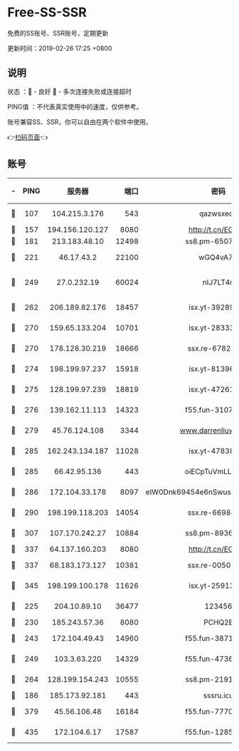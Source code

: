 # Free-SS-SSR

免费的SS账号、SSR账号，定期更新

更新时间：2019-02-26 17:25 +0800

## 说明

状态     ：🙂 - 良好 🙁 - 多次连接失败或连接超时

PING值   ：不代表真实使用中的速度，仅供参考。

账号兼容SS、SSR，你可以自由在两个软件中使用。

👉[扫码页面](https://liesauer.github.io/free-ss-ssr.github.io/)👈

## 账号

|-|PING|服务器|端口|密码|加密方式|区域|
|:----:|:----:|:-----:|-----:|:----:|:----:|:----:|
|🙂|107|104.215.3.176|543|qazwsxedc|aes-256-gcm|JP|
|🙂|157|194.156.120.127|8080|http://t.cn/EGJIyrl|rc4-md5|RU|
|🙂|181|213.183.48.10|12498|ss8.pm-65077768|rc4-md5|RU|
|🙂|221|46.17.43.2|22100|wGQ4vA7D|aes-256-gcm|RU|
|🙂|249|27.0.232.19|60024|nIJ7LT4n|xchacha20-ietf-poly1305|HK|
|🙂|262|206.189.82.176|18457|isx.yt-39289434|aes-256-cfb|SG|
|🙂|270|159.65.133.204|10701|isx.yt-28333827|aes-256-cfb|SG|
|🙂|270|178.128.30.219|18666|ssx.re-67823309|aes-256-cfb|SG|
|🙂|274|198.199.97.237|15918|isx.yt-81396209|aes-256-cfb|US|
|🙂|275|128.199.97.239|18819|isx.yt-47261085|aes-256-cfb|SG|
|🙂|276|139.162.11.113|14323|f55.fun-31072874|aes-256-cfb|SG|
|🙂|279|45.76.124.108|3344|www.darrenliuwei.com|aes-256-cfb|AU|
|🙂|285|162.243.134.187|11028|isx.yt-47838069|aes-256-cfb|US|
|🙂|285|66.42.95.136|443|oiECpTuVmLLxk4Ts|aes-256-cfb|US|
|🙂|286|172.104.33.178|8097|eIW0Dnk69454e6nSwuspv9DmS201tQ0D|aes-256-cfb|SG|
|🙂|290|198.199.118.203|14054|ssx.re-66984414|aes-256-cfb|US|
|🙂|307|107.170.242.27|10884|ss8.pm-89367697|aes-256-cfb|US|
|🙂|337|64.137.160.203|8080|http://t.cn/EGJIyrl|rc4-md5|CA|
|🙂|337|68.183.173.127|10381|ssx.re-00501672|aes-256-cfb|US|
|🙂|345|198.199.100.178|11626|isx.yt-25913168|aes-256-cfb|US|
|🙂|225|204.10.89.10|36477|123456|aes-256-cfb|US|
|🙂|230|185.243.57.36|8080|PCHQ2E|rc4-md5|US|
|🙂|243|172.104.49.43|14960|f55.fun-38711662|aes-256-cfb|SG|
|🙂|249|103.3.63.220|14329|f55.fun-47367810|aes-256-cfb|SG|
|🙂|264|128.199.154.243|10555|ss8.pm-21916657|aes-256-cfb|SG|
|🙁|186|185.173.92.181|443|sssru.icu|rc4-md5|RU|
|🙁|379|45.56.106.48|16184|f55.fun-77705055|aes-256-cfb|US|
|🙁|435|172.104.6.17|17587|f55.fun-12854977|aes-256-cfb|US|
